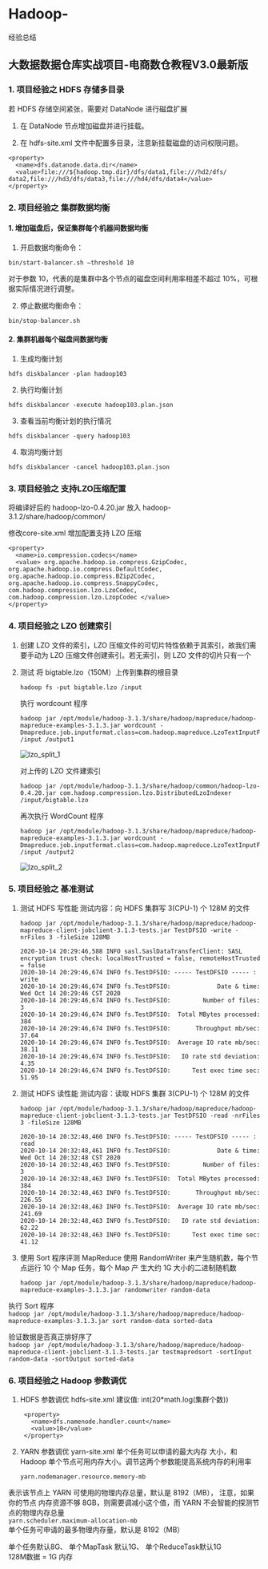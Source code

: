# Hadoop-
经验总结

## 大数据数据仓库实战项目-电商数仓教程V3.0最新版

### 1. 项目经验之 HDFS 存储多目录
若 HDFS 存储空间紧张，需要对 DataNode 进行磁盘扩展
  1. 在 DataNode 节点增加磁盘并进行挂载。 

  2. 在 hdfs-site.xml 文件中配置多目录，注意新挂载磁盘的访问权限问题。 
  ```
  <property>
    <name>dfs.datanode.data.dir</name>
    <value>file:///${hadoop.tmp.dir}/dfs/data1,file:///hd2/dfs/ data2,file:///hd3/dfs/data3,file:///hd4/dfs/data4</value>
  </property>
  ```


### 2. 项目经验之 集群数据均衡
#### 1. 增加磁盘后，保证集群每个机器间数据均衡 
1. 开启数据均衡命令：
  ```
  bin/start-balancer.sh –threshold 10 
  ```
对于参数 10，代表的是集群中各个节点的磁盘空间利用率相差不超过 10%，可根据实际情况进行调整。 

2. 停止数据均衡命令：
  ```
  bin/stop-balancer.sh
  ```
 
#### 2. 集群机器每个磁盘间数据均衡
1. 生成均衡计划
  ```
  hdfs diskbalancer -plan hadoop103
  ````

2. 执行均衡计划
  ```
  hdfs diskbalancer -execute hadoop103.plan.json
  ```

3. 查看当前均衡计划的执行情况
  ```
  hdfs diskbalancer -query hadoop103
  ```

4. 取消均衡计划
  ```
  hdfs diskbalancer -cancel hadoop103.plan.json
  ```


### 3. 项目经验之 支持LZO压缩配置
将编译好后的 hadoop-lzo-0.4.20.jar 放入 hadoop-3.1.2/share/hadoop/common/

修改core-site.xml 增加配置支持 LZO 压缩
  ```
  <property>
    <name>io.compression.codecs</name>
    <value> org.apache.hadoop.io.compress.GzipCodec, org.apache.hadoop.io.compress.DefaultCodec, org.apache.hadoop.io.compress.BZip2Codec, org.apache.hadoop.io.compress.SnappyCodec, com.hadoop.compression.lzo.LzoCodec, com.hadoop.compression.lzo.LzopCodec </value>
  </property>
  ```


### 4. 项目经验之 LZO 创建索引
1. 创建 LZO 文件的索引，LZO 压缩文件的可切片特性依赖于其索引，故我们需要手动为 LZO 压缩文件创建索引。若无索引，则 LZO 文件的切片只有一个
2. 测试
   将 bigtable.lzo（150M）上传到集群的根目录  
    ```
    hadoop fs -put bigtable.lzo /input
    ```
   执行 wordcount 程序  
    ```
    hadoop jar /opt/module/hadoop-3.1.3/share/hadoop/mapreduce/hadoop-mapreduce-examples-3.1.3.jar wordcount -Dmapreduce.job.inputformat.class=com.hadoop.mapreduce.LzoTextInputFormat /input /output1
    ```
    ![lzo_split_1](https://github.com/caocong192/Hadoop-/blob/main/pics/lzo_split_1.jpg)  
    
   对上传的 LZO 文件建索引  
    ```
    hadoop jar /opt/module/hadoop-3.1.3/share/hadoop/common/hadoop-lzo-0.4.20.jar com.hadoop.compression.lzo.DistributedLzoIndexer /input/bigtable.lzo
    ```
   再次执行 WordCount 程序  
    ```
    hadoop jar /opt/module/hadoop-3.1.3/share/hadoop/mapreduce/hadoop-mapreduce-examples-3.1.3.jar wordcount -Dmapreduce.job.inputformat.class=com.hadoop.mapreduce.LzoTextInputFormat /input /output2
    ```
    ![lzo_split_2](https://github.com/caocong192/Hadoop-/blob/main/pics/lzo_split_2.jpg)  


### 5. 项目经验之 基准测试

1. 测试 HDFS 写性能
  测试内容：向 HDFS 集群写 3(CPU-1) 个 128M 的文件  
    ```
    hadoop jar /opt/module/hadoop-3.1.3/share/hadoop/mapreduce/hadoop-mapreduce-client-jobclient-3.1.3-tests.jar TestDFSIO -write -nrFiles 3 -fileSize 128MB
    ```
    ```
    2020-10-14 20:29:46,588 INFO sasl.SaslDataTransferClient: SASL encryption trust check: localHostTrusted = false, remoteHostTrusted = false
    2020-10-14 20:29:46,674 INFO fs.TestDFSIO: ----- TestDFSIO ----- : write
    2020-10-14 20:29:46,674 INFO fs.TestDFSIO:             Date & time: Wed Oct 14 20:29:46 CST 2020
    2020-10-14 20:29:46,674 INFO fs.TestDFSIO:         Number of files: 3
    2020-10-14 20:29:46,674 INFO fs.TestDFSIO:  Total MBytes processed: 384
    2020-10-14 20:29:46,674 INFO fs.TestDFSIO:       Throughput mb/sec: 37.64
    2020-10-14 20:29:46,674 INFO fs.TestDFSIO:  Average IO rate mb/sec: 38.11
    2020-10-14 20:29:46,674 INFO fs.TestDFSIO:   IO rate std deviation: 4.35
    2020-10-14 20:29:46,674 INFO fs.TestDFSIO:      Test exec time sec: 51.95
    ```
2. 测试 HDFS 读性能
  测试内容：读取 HDFS 集群 3(CPU-1) 个 128M 的文件  
    ```
    hadoop jar /opt/module/hadoop-3.1.3/share/hadoop/mapreduce/hadoop-mapreduce-client-jobclient-3.1.3-tests.jar TestDFSIO -read -nrFiles 3 -fileSize 128MB
    ```
    ```
    2020-10-14 20:32:48,460 INFO fs.TestDFSIO: ----- TestDFSIO ----- : read
    2020-10-14 20:32:48,461 INFO fs.TestDFSIO:             Date & time: Wed Oct 14 20:32:48 CST 2020
    2020-10-14 20:32:48,463 INFO fs.TestDFSIO:         Number of files: 3
    2020-10-14 20:32:48,463 INFO fs.TestDFSIO:  Total MBytes processed: 384
    2020-10-14 20:32:48,463 INFO fs.TestDFSIO:       Throughput mb/sec: 226.55
    2020-10-14 20:32:48,463 INFO fs.TestDFSIO:  Average IO rate mb/sec: 241.69
    2020-10-14 20:32:48,463 INFO fs.TestDFSIO:   IO rate std deviation: 62.22
    2020-10-14 20:32:48,463 INFO fs.TestDFSIO:      Test exec time sec: 41.12
    ```

3. 使用 Sort 程序评测 MapReduce
  使用 RandomWriter 来产生随机数，每个节点运行 10 个 Map 任务，每个 Map 产 生大约 1G 大小的二进制随机数  
     ```
     hadoop jar /opt/module/hadoop-3.1.3/share/hadoop/mapreduce/hadoop-mapreduce-examples-3.1.3.jar randomwriter random-data
     ```

  执行 Sort 程序  
     ```
     hadoop jar /opt/module/hadoop-3.1.3/share/hadoop/mapreduce/hadoop-mapreduce-examples-3.1.3.jar sort random-data sorted-data
     ```
  
  验证数据是否真正排好序了  
     ```
     hadoop jar /opt/module/hadoop-3.1.3/share/hadoop/mapreduce/hadoop-mapreduce-client-jobclient-3.1.3-tests.jar testmapredsort -sortInput random-data -sortOutput sorted-data
     ```
    
    
### 6. 项目经验之 Hadoop 参数调优
1. HDFS 参数调优 hdfs-site.xml
建议值: int(20*math.log(集群个数))  
   ```
    <property>
      <name>dfs.namenode.handler.count</name>
      <value>10</value> 
    </property>
   ```

2. YARN 参数调优 yarn-site.xml
  单个任务可以申请的最大内存 大小，和 Hadoop 单个节点可用内存大小。调节这两个参数能提高系统内存的利用率  
     ```
     yarn.nodemanager.resource.memory-mb
     ```
  表示该节点上 YARN 可使用的物理内存总量，默认是 8192（MB）， 注意，如果你的节点 内存资源不够 8GB，则需要调减小这个值，而 YARN 不会智能的探测节点的物理内存总量  
     ```
     yarn.scheduler.maximum-allocation-mb
     ```  
  单个任务可申请的最多物理内存量，默认是 8192（MB） 
  
  单个任务默认8G、 单个MapTask 默认1G、 单个ReduceTask默认1G  
  128M数据 = 1G 内存  
